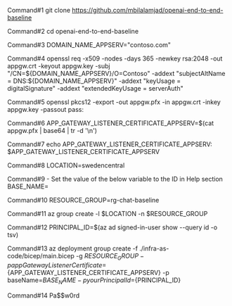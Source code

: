 Command#1
git clone https://github.com/mbilalamjad/openai-end-to-end-baseline

Command#2
cd openai-end-to-end-baseline

Command#3
DOMAIN_NAME_APPSERV="contoso.com"

Command#4
openssl req -x509 -nodes -days 365 -newkey rsa:2048 -out appgw.crt -keyout appgw.key -subj "/CN=${DOMAIN_NAME_APPSERV}/O=Contoso" -addext "subjectAltName = DNS:${DOMAIN_NAME_APPSERV}" -addext "keyUsage = digitalSignature" -addext "extendedKeyUsage = serverAuth"

Command#5
openssl pkcs12 -export -out appgw.pfx -in appgw.crt -inkey appgw.key -passout pass:

Command#6
APP_GATEWAY_LISTENER_CERTIFICATE_APPSERV=$(cat appgw.pfx | base64 | tr -d '\n')

Command#7
echo APP_GATEWAY_LISTENER_CERTIFICATE_APPSERV: $APP_GATEWAY_LISTENER_CERTIFICATE_APPSERV

Command#8
LOCATION=swedencentral

Command#9 - Set the value of the below variable to the ID in Help section
BASE_NAME=

Command#10
RESOURCE_GROUP=rg-chat-baseline

Command#11
az group create -l $LOCATION -n $RESOURCE_GROUP

Command#12
PRINCIPAL_ID=$(az ad signed-in-user show --query id -o tsv)

Command#13
az deployment group create -f ./infra-as-code/bicep/main.bicep -g $RESOURCE_GROUP -p appGatewayListenerCertificate=${APP_GATEWAY_LISTENER_CERTIFICATE_APPSERV} -p baseName=${BASE_NAME} -p yourPrincipalId=${PRINCIPAL_ID}

Command#14
Pa$$w0rd
